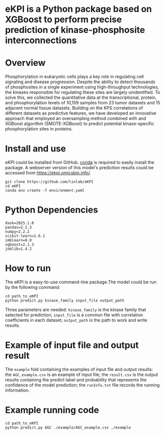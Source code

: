# eKPI is a Python package based on XGBoost to perform precise prediction of kinase-phosphosite interconnections
# Overview
Phosphorylation in eukaryotic cells plays a key role in regulating cell signaling and disease progression. Despite the ability to detect thousands of phosphosites in a single experiment using high-throughput technologies, the kinases responsible for regulating these sites are largely unidentified. To solve this, we collected the quantitative data at the transcriptional, protein, and phosphorylation levels of 10,159 samples from 23 tumor datasets and 15 adjacent normal tissue datasets. Building on the KPS correlations of different datasets as predictive features, we have developed an innovative approach that employed an oversampling method combined with and XGBoost algorithm (SMOTE-XGBoost) to predict potential kinase-specific phosphorylation sites in proteins.
# Install and use
eKPI could be installed from GitHub. [conda](https://anaconda.org/anaconda/conda) is required to easily install the package. A webserver version of this model's prediction results could be accessed from https://ekpi.omicsbio.info/.
```
git clone https://github.com/lzxlab/eKPI
cd eKPI
conda env create -f environment.yaml
```
# Python Dependencies
```
dask=2025.1.0
pandas=2.2.3
numpy=2.2.2
scikit-learn=1.6.1
imblearn=0.0
xgboost=2.1.3
joblib=1.4.2
```
# How to run
The eKPI is a easy-to-use command-line package.The model could be run by the following command:
```
cd path_to_eKPI
python predict.py kinase_family input_file output_path
```
Three parameters are needed: `kinase_family` is the kinase family that selected for prediction; `input_file` is a common file with correlation coefficients in each dataset; `output_path` is the path to work and write results.

# Example of input file and output result
The `example` fold containing the examples of input file and output results: the `AGC_example.csv` is an example of input file; the `result.csv` is the output results containing the predict label and probability that represents the confidence of the model prediction; the `runInfo.txt` file records the running information.
# Example running code
```
cd path_to_eKPI
python predict.py AGC ./example/AGC_example.csv ./example
```

